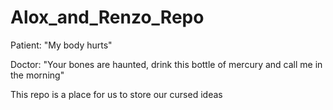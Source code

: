 # Alox_and_Renzo_Repo

Patient: "My body hurts"

Doctor: "Your bones are haunted, drink this bottle of mercury and call me in the morning"

 This repo is a place for us to store our cursed ideas


